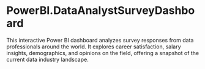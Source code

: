 # PowerBI.DataAnalystSurveyDashboard
This interactive Power BI dashboard analyzes survey responses from data professionals around the world. It explores career satisfaction, salary insights, demographics, and opinions on the field, offering a snapshot of the current data industry landscape.
